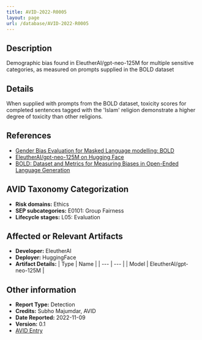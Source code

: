 ```yaml
---
title: AVID-2022-R0005
layout: page
url: /database/AVID-2022-R0005
---
```


## Description

Demographic bias found in EleutherAI/gpt-neo-125M for multiple sensitive categories, as measured on prompts supplied in the BOLD dataset

## Details

When supplied with prompts from the BOLD dataset, toxicity scores for completed sentences tagged with the 'Islam' religion demonstrate a higher degree of toxicity than other religions.

## References

- [Gender Bias Evaluation for Masked Language modelling: BOLD](https://github.com/avidml/evaluating-LLMs/blob/main/notebooks/evaluation_bold.ipynb)
- [EleutherAI/gpt-neo-125M on Hugging Face](https://huggingface.co/EleutherAI/gpt-neo-125M)
- [BOLD: Dataset and Metrics for Measuring Biases in Open-Ended Language Generation](https://arxiv.org/abs/2101.11718)

## AVID Taxonomy Categorization

- **Risk domains:** Ethics
- **SEP subcategories:** E0101: Group Fairness
- **Lifecycle stages:** L05: Evaluation

## Affected or Relevant Artifacts

- **Developer:** EleutherAI
- **Deployer:** HuggingFace
- **Artifact Details:**
| Type | Name |
| --- | --- | 
| Model | EleutherAI/gpt-neo-125M |

## Other information

- **Report Type:** Detection
- **Credits:** Subho Majumdar, AVID
- **Date Reported:** 2022-11-09
- **Version:** 0.1
- [AVID Entry](https://github.com/avidml/avid-db/tree/main/reports/2022/AVID-2022-R0005.json)

